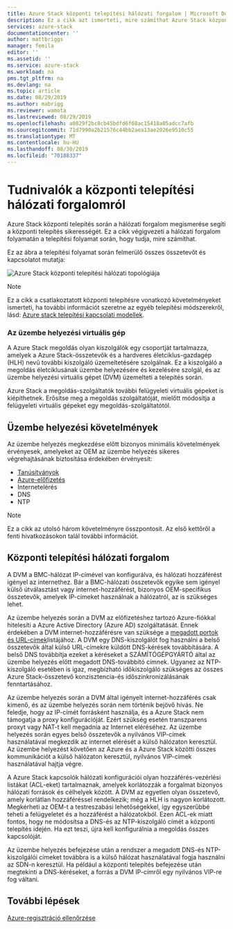 ```yaml
---
title: Azure Stack központi telepítési hálózati forgalom | Microsoft Docs
description: Ez a cikk azt ismerteti, mire számíthat Azure Stack központi telepítési hálózati folyamatokkal kapcsolatban.
services: azure-stack
documentationcenter: ''
author: mattbriggs
manager: femila
editor: ''
ms.assetid: ''
ms.service: azure-stack
ms.workload: na
pms.tgt_pltfrm: na
ms.devlang: na
ms.topic: article
ms.date: 08/29/2019
ms.author: mabrigg
ms.reviewer: wamota
ms.lastreviewed: 08/29/2019
ms.openlocfilehash: a0829f2bc8cb45bdfd6f68ac15418a05adcc7afb
ms.sourcegitcommit: 71d7990a2b21576c44bb2aea13ae2026e9510c55
ms.translationtype: MT
ms.contentlocale: hu-HU
ms.lasthandoff: 08/30/2019
ms.locfileid: "70188337"
---
```

# <a name="about-deployment-network-traffic"></a>Tudnivalók a központi telepítési hálózati forgalomról
Azure Stack központi telepítés során a hálózati forgalom megismerése segíti a központi telepítés sikerességét. Ez a cikk végigvezeti a hálózati forgalom folyamatán a telepítési folyamat során, hogy tudja, mire számíthat.

Ez az ábra a telepítési folyamat során felmerülő összes összetevőt és kapcsolatot mutatja:

![Azure Stack központi telepítési hálózati topológiája](media/deployment-networking/figure1.png)

> [!NOTE]
> Ez a cikk a csatlakoztatott központi telepítésre vonatkozó követelményeket ismerteti, ha további információt szeretne az egyéb telepítési módszerekről, lásd: [Azure stack telepítési kapcsolati modellek](azure-stack-connection-models.md).

### <a name="the-deployment-vm"></a>Az üzembe helyezési virtuális gép
A Azure Stack megoldás olyan kiszolgálók egy csoportját tartalmazza, amelyek a Azure Stack-összetevők és a hardveres életciklus-gazdagép (HLH) nevű további kiszolgáló üzemeltetésére szolgálnak. Ez a kiszolgáló a megoldás életciklusának üzembe helyezésére és kezelésére szolgál, és az üzembe helyezési virtuális gépet (DVM) üzemelteti a telepítés során.

Azure Stack a megoldás-szolgáltatók további felügyeleti virtuális gépeket is kiépíthetnek. Erősítse meg a megoldás szolgáltatóját, mielőtt módosítja a felügyeleti virtuális gépeket egy megoldás-szolgáltatótól.

## <a name="deployment-requirements"></a>Üzembe helyezési követelmények
Az üzembe helyezés megkezdése előtt bizonyos minimális követelmények érvényesek, amelyeket az OEM az üzembe helyezés sikeres végrehajtásának biztosítása érdekében érvényesít:

-   [Tanúsítványok](azure-stack-pki-certs.md)
-   [Azure-előfizetés](https://azure.microsoft.com/free/?b=17.06)
-   Internetelérés
-   DNS
-   NTP

> [!NOTE]
> Ez a cikk az utolsó három követelményre összpontosít. Az első kettőről a fenti hivatkozásokon talál további információt.

## <a name="deployment-network-traffic"></a>Központi telepítési hálózati forgalom
A DVM a BMC-hálózat IP-címével van konfigurálva, és hálózati hozzáférést igényel az internethez. Bár a BMC-hálózati összetevők egyike sem igényel külső útválasztást vagy internet-hozzáférést, bizonyos OEM-specifikus összetevők, amelyek IP-címeket használnak a hálózatról, az is szükséges lehet.

Az üzembe helyezés során a DVM az előfizetéshez tartozó Azure-fiókkal hitelesíti a Azure Active Directory (Azure AD) szolgáltatását. Ennek érdekében a DVM internet-hozzáférésre van szüksége a [megadott portok és URL-címek](azure-stack-integrate-endpoints.md)listájához. A DVM egy DNS-kiszolgálót fog használni a belső összetevők által külső URL-címekre küldött DNS-kérések továbbítására. A belső DNS továbbítja ezeket a kéréseket a SZÁMÍTÓGÉPGYÁRTÓ által az üzembe helyezés előtt megadott DNS-továbbító címnek. Ugyanez az NTP-kiszolgáló esetében is igaz, megbízható időkiszolgáló szükséges az összes Azure Stack-összetevő konzisztencia-és időszinkronizálásának fenntartásához.

Az üzembe helyezés során a DVM által igényelt internet-hozzáférés csak kimenő, és az üzembe helyezés során nem történik bejövő hívás. Ne feledje, hogy az IP-címét forrásként használja, és a Azure Stack nem támogatja a proxy konfigurációját. Ezért szükség esetén transzparens proxyt vagy NAT-t kell megadnia az Internet eléréséhez. Az üzembe helyezés során egyes belső összetevők a nyilvános VIP-címek használatával megkezdik az internet elérését a külső hálózaton keresztül. Az üzembe helyezést követően az Azure és a Azure Stack közötti összes kommunikációt a külső hálózaton keresztül, nyilvános VIP-címek használatával hajtja végre.

A Azure Stack kapcsolók hálózati konfigurációi olyan hozzáférés-vezérlési listákat (ACL-eket) tartalmaznak, amelyek korlátozzák a forgalmat bizonyos hálózati források és célhelyek között. A DVM az egyetlen olyan összetevő, amely korlátlan hozzáféréssel rendelkezik; még a HLH is nagyon korlátozott. Megkérheti az OEM-t a testreszabási lehetőségekkel, így egyszerűbbé teheti a felügyeletet és a hozzáférést a hálózatokból. Ezen ACL-ek miatt fontos, hogy ne módosítsa a DNS-és az NTP-kiszolgáló címét a központi telepítés idején. Ha ezt teszi, újra kell konfigurálnia a megoldás összes kapcsolóját.

Az üzembe helyezés befejezése után a rendszer a megadott DNS-és NTP-kiszolgálói címeket továbbra is a külső hálózat használatával fogja használni az SDN-n keresztül. Ha például a központi telepítés befejezése után megtekinti a DNS-kéréseket, a forrás a DVM IP-címről egy nyilvános VIP-re fog váltani.

## <a name="next-steps"></a>További lépések
[Azure-regisztráció ellenőrzése](azure-stack-validate-registration.md)
